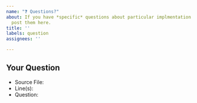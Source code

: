 ```yaml
---
name: "❓ Questions?"
about: If you have *specific* questions about particular implmentation details please
  post them here.
title: ''
labels: question
assignees: ''

---
```


<!--
Thanks for submitting a question 🙌

Before submitting an issue, please make sure that there is no duplicates already open.
-->

## Your Question

<!-- Include details about your question. -->

- Source File:
- Line(s):
- Question:
